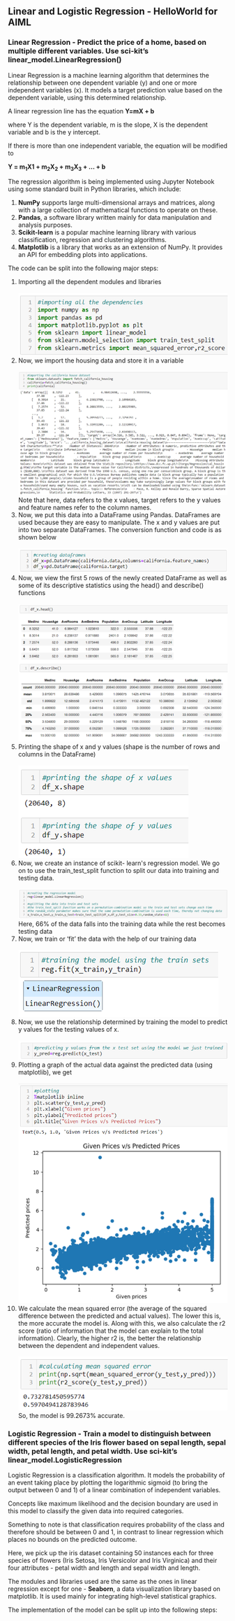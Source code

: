 ## Linear and Logistic Regression - HelloWorld for AIML
### Linear Regression - Predict the price of a home, based on multiple different variables. Use sci-kit’s linear_model.LinearRegression()
Linear Regression is a machine learning algorithm that determines the relationship between one dependent variable (y) and one or more independent variables (x). It models a target prediction value based on the dependent variable, using this determined relationship. 

A linear regression line has the equation **Y=mX + b**

where Y is the dependent variable, m is the slope, X is the dependent variable and b is the y intercept. 

If there is more than one independent variable, the equation will be modified to 

**Y = m<sub>1</sub>X<sub></sub>1</sub> +</sub> m<sub>2</sub>X<sub>2</sub> + m<sub>3</sub>X<sub>3</sub> + … + b**

The regression algorithm is being implemented using Jupyter Notebook using some standard built in Python libraries, which include:
<ol>
  <li><strong>NumPy</strong> supports large multi-dimensional arrays and matrices, along with a large collection of mathematical functions to operate on these.</li>
  <li><strong>Pandas</strong>, a software library written mainly for data manipulation and analysis purposes.</li>
  <li><strong>Scikit-learn</strong> is a popular machine learning library with various classification, regression and clustering algorithms.</li>
  <li><strong>Matplotlib</strong> is a library that works as an extension of NumPy. It provides an API for embedding plots into applications.</li>
</ol>
The code can be split into the following major steps:

<ol>
  <li>Importing all the dependent modules and libraries</li>
  <br><img src = "/pictures/1.1.png"></img>
  <li>Now, we import the housing data and store it in a variable</li>
  <br><img src = "/pictures/1.2.png"></img>
  <br>Note that here, data refers to the x values, target refers to the y values and feature names refer to the column names.
  <li>Now, we put this data into a DataFrame using Pandas. DataFrames are used because they are easy to manipulate. The x and y values are put into two separate DataFrames. The conversion function and code is as shown below</li>
  <br><img src = "/pictures/1.3.png"></img>
  <li>Now, we view the first 5 rows of the newly created DataFrame as well as some of its descriptive statistics using the head() and describe() functions</li>
  <br><img src = "/pictures/1.4.png"></img>
  <li>Printing the shape of x and y values (shape is the number of rows and columns in the DataFrame)</li>
  <br><img src = "/pictures/1.5.png"></img>
  <li>Now, we create an instance of scikit- learn's regression model. We go on to use the train_test_split function to split our data into training and testing data.</li>
  <br><img src = "/pictures/1.6.png"></img>
  <br>Here, 66% of the data falls into the training data while the rest becomes testing data
  <li>Now, we train or ‘fit’ the data with the help of our training data</li>
  <br><img src = "/pictures/1.7.png"></img>
  <li>Now, we use the relationship determined by training the model to predict y values for the testing values of x.</li>
  <br><img src = "/pictures/1.8.png"></img>
  <li>Plotting a graph of the actual data against the predicted data (using matplotlib), we get</li>
  <br><img src = "/pictures/1.9.png"></img>
  <li>We calculate the mean squared error (the average of the squared difference between the predicted and actual values). The lower this is, the more accurate the model is. Along with this, we also calculate the r2 score (ratio of information that the model can explain to the total information). Clearly, the higher r2 is, the better the relationship between the dependent and independent values.</li>
  <br><img src = "/pictures/1.10.png"></img>
  <br>So, the model is 99.2673% accurate.
</ol>

### Logistic Regression - Train a model to distinguish between different species of the Iris flower based on sepal length, sepal width, petal length, and petal width. Use sci-kit’s linear_model.LogisticRegression
Logistic Regression is a classification algorithm. It models the probability of an event taking place by plotting the logarithmic sigmoid (to bring the output between 0 and 1) of a linear combination of independent variables. 

Concepts like maximum likelihood and the decision boundary are used in this model to classify the given data into required categories.

Something to note is that classification requires probability of the class and therefore should be between 0 and 1, in contrast to linear regression which places no bounds on the predicted outcome.

Here, we pick up the iris dataset containing 50 instances each for three species of flowers (Iris Setosa, Iris Versicolor and Iris Virginica) and their four attributes - petal width and length and sepal width and length. 

The modules and libraries used are the same as the ones in linear regression except for one - **Seaborn**, a data visualization library based on matplotlib. It is used mainly for integrating high-level statistical graphics.

The implementation of the model can be split up into the following steps:


